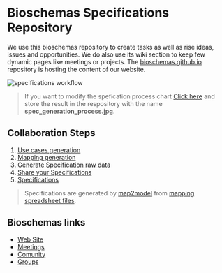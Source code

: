# Bioschemas Specifications Repository
We use this bioschemas repository to create tasks as well as rise ideas, issues and opportunities. We do also use its wiki section to keep few dynamic pages like meetings or projects. The [bioschemas.github.io](https://github.com/BioSchemas/bioschemas.github.io) repository is hosting the content of our website.

![specifications workflow](../master/img/spec_generation_process.jpg)
> If you want to modify the spefication process chart [Click here](https://drive.google.com/file/d/0B9lW_BhBep0TNEZySHZZa09HNVE/view?usp=sharing) and store the result in the respository with the name **spec_generation_process.jpg**.


## Collaboration Steps
1. [Use cases generation](https://github.com/BioSchemas/map2model/blob/master/spec_process_detail.md)
1. [Mapping generation](https://github.com/BioSchemas/map2model/blob/master/spec_process_detail.md)
1. [Generate Specification raw data](https://github.com/BioSchemas/specifications)
1. [Share your Specifications](https://github.com/BioSchemas/map2model)
1. [Specifications](http://bioschemas.org/newSpecs)

> Specifications are generated by [map2model](https://github.com/BioSchemas/map2model) from [mapping spreadsheet files](https://drive.google.com/drive/folders/0Bw_p-HKWUjHoNThZOWNKbGhOODg?usp=sharing).

## Bioschemas links
- [Web Site](http://bioschemas.org)
- [Meetings](http://bioschemas.org/meetings/)
- [Comunity](http://bioschemas.org/community/index.html)
- [Groups](http://bioschemas.org/groups/index.html)

